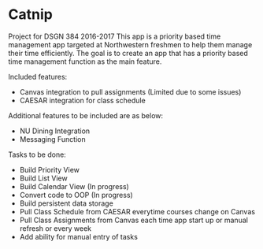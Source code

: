 # Catnip
Project for DSGN 384 2016-2017
This app is a priority based time management app targeted at Northwestern freshmen to help them manage their time efficiently.
The goal is to create an app that has a priority based time management function as the main feature.

Included features:
  - Canvas integration to pull assignments (Limited due to some issues)
  - CAESAR integration for class schedule

Additional features to be included are as below:
  - NU Dining Integration
  - Messaging Function

Tasks to be done:
  - Build Priority View
  - Build List View
  - Build Calendar View (In progress)
  - Convert code to OOP (In progress)
  - Build persistent data storage
  - Pull Class Schedule from CAESAR everytime courses change on Canvas
  - Pull Class Assignments from Canvas each time app start up or manual refresh or every week
  - Add ability for manual entry of tasks
  




